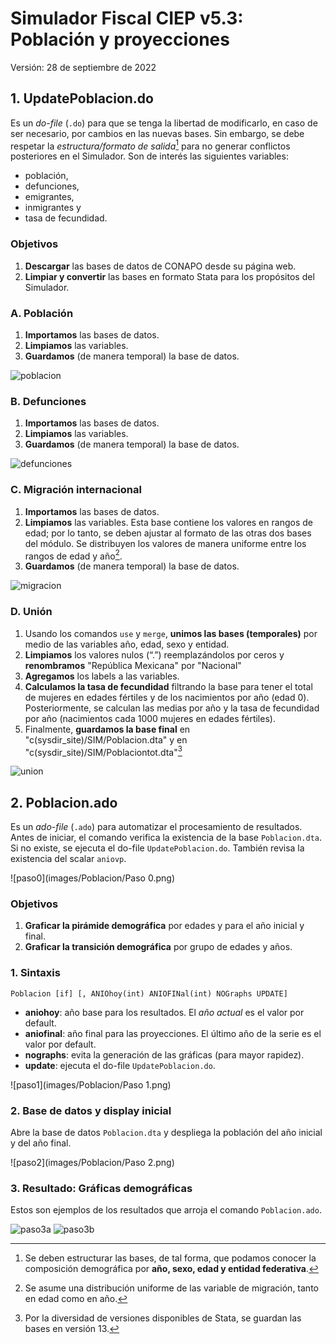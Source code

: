 # Simulador Fiscal CIEP v5.3: Población y proyecciones

Versión: 28 de septiembre de 2022





## 1. UpdatePoblacion.do
Es un *do-file* (`.do`) para que se tenga la libertad de modificarlo, en caso de ser necesario, por cambios en las nuevas bases. Sin embargo, se debe respetar la *estructura/formato de salida*[^1] para no generar conflictos posteriores en el Simulador. Son de interés las siguientes variables: 

* población,
* defunciones, 
* emigrantes, 
* inmigrantes y 
* tasa de fecundidad.

[^1]: Se deben estructurar las bases, de tal forma, que podamos conocer la composición demográfica por **año, sexo, edad y entidad federativa**.



### Objetivos 

1. **Descargar** las bases de datos de CONAPO desde su página web.
2. **Limpiar y convertir** las bases en formato Stata para los propósitos del Simulador. 



### A. Población
1. **Importamos** las bases de datos.
2. **Limpiamos** las variables.
3. **Guardamos** (de manera temporal) la base de datos. 

![poblacion](images/Poblacion/poblacion.png)



### B. Defunciones

1. **Importamos** las bases de datos.
2. **Limpiamos** las variables.
3. **Guardamos** (de manera temporal) la base de datos. 

![defunciones](images/Poblacion/defunciones.png)



### C. Migración internacional
1. **Importamos** las bases de datos.
2. **Limpiamos** las variables. Esta base contiene los valores en rangos de edad; por lo tanto, se deben ajustar al formato de las otras dos bases del módulo. Se distribuyen los valores de manera uniforme entre los rangos de edad y año[^2].
3. **Guardamos** (de manera temporal) la base de datos.

[^2]: Se asume una distribución uniforme de las variable de migración, tanto en edad como en año. 

![migracion](images/Poblacion/migracion.png)



### D. Unión
1. Usando los comandos `use` y `merge`, **unimos las bases (temporales)** por medio de las variables año, edad, sexo y entidad. 
2. **Limpiamos** los valores nulos (“.”) reemplazándolos por ceros y **renombramos** "República Mexicana" por "Nacional"
3. **Agregamos**  los labels a las variables.
4. **Calculamos la tasa de fecundidad** filtrando la base para tener el total de mujeres en edades fértiles y de los nacimientos por año (edad 0). Posteriormente, se calculan las medias por año y la tasa de fecundidad por año (nacimientos cada 1000 mujeres en edades fértiles).
5. Finalmente, **guardamos la base final** en "c(sysdir_site)/SIM/Poblacion.dta" y en  "c(sysdir_site)/SIM/Poblaciontot.dta"[^3]

[^3]: Por la diversidad de versiones disponibles de Stata, se guardan las bases en versión 13.

![union](images/Poblacion/union.png)





## 2. Poblacion.ado
Es un *ado-file* (`.ado`) para automatizar el procesamiento de resultados. Antes de iniciar, el comando verifica la existencia de la base `Poblacion.dta`. Si no existe, se ejecuta el do-file `UpdatePoblacion.do`. También revisa la existencia del scalar `aniovp`.

![paso0](images/Poblacion/Paso 0.png)



### Objetivos
1. **Graficar la pirámide demográfica** por edades y para el año inicial y final.
2. **Graficar la transición demográfica** por grupo de edades y años.



### 1. Sintaxis
`Poblacion [if] [, ANIOhoy(int) ANIOFINal(int) NOGraphs UPDATE]`

* **aniohoy**: año base para los resultados. El *año actual* es el valor por default.
* **aniofinal**: año final para las proyecciones. El último año de la serie es el valor por default.
* **nographs**: evita la generación de las gráficas (para mayor rapidez).
* **update**: ejecuta el do-file `UpdatePoblacion.do`.

![paso1](images/Poblacion/Paso 1.png)



### 2. Base de datos y display inicial
Abre la base de datos `Poblacion.dta` y despliega la población del año inicial y del año final.

![paso2](images/Poblacion/Paso 2.png)



### 3. Resultado: Gráficas demográficas
Estos son ejemplos de los resultados que arroja el comando `Poblacion.ado`.

![paso3a](images/Poblacion/P_2022_2050_Nacional.png)
![paso3b](images/Poblacion/E_Nacional.png)

